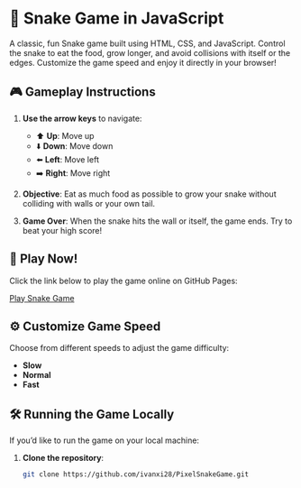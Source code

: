 # 🐍 Snake Game in JavaScript

A classic, fun Snake game built using HTML, CSS, and JavaScript. Control the snake to eat the food, grow longer, and avoid collisions with itself or the edges. Customize the game speed and enjoy it directly in your browser!


## 🎮 Gameplay Instructions

1. **Use the arrow keys** to navigate:
   - ⬆️ **Up**: Move up
   - ⬇️ **Down**: Move down
   - ⬅️ **Left**: Move left
   - ➡️ **Right**: Move right

2. **Objective**: Eat as much food as possible to grow your snake without colliding with walls or your own tail.

3. **Game Over**: When the snake hits the wall or itself, the game ends. Try to beat your high score!

## 🚀 Play Now!

Click the link below to play the game online on GitHub Pages:

[Play Snake Game](https://ivanxi28.github.io/PixelSnakeGame/)

## ⚙️ Customize Game Speed

Choose from different speeds to adjust the game difficulty:
- **Slow**
- **Normal**
- **Fast**

## 🛠️ Running the Game Locally

If you’d like to run the game on your local machine:

1. **Clone the repository**:
   ```bash
   git clone https://github.com/ivanxi28/PixelSnakeGame.git
